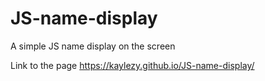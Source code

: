 # JS-name-display
A simple JS name display on the screen


Link to the page
https://kaylezy.github.io/JS-name-display/
